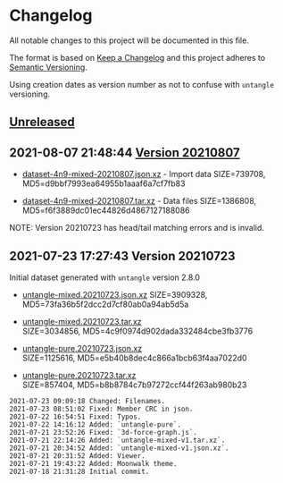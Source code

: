 # Changelog

All notable changes to this project will be documented in this file.

The format is based on [Keep a Changelog](http://keepachangelog.com/en/1.0.0/)
and this project adheres to [Semantic Versioning](http://semver.org/spec/v2.0.0.html).

Using creation dates as version number as not to confuse with `untangle` versioning.

## [Unreleased]

## 2021-08-07 21:48:44 [Version 20210807]

  - [dataset-4n9-mixed-20210807.json.xz](dataset-4n9-mixed-20210807.json.xz) - Import data
    SIZE=739708, MD5=d9bbf7993ea64955b1aaaf6a7cf7fb83

  - [dataset-4n9-mixed-20210807.tar.xz](dataset-4n9-mixed-20210807.tar.xz) - Data files
    SIZE=1386808, MD5=f6f3889dc01ec44826d4867127188086

NOTE: Version 20210723 has head/tail matching errors and is invalid.

## 2021-07-23 17:27:43 Version 20210723

Initial dataset generated with `untangle` version 2.8.0

  - [untangle-mixed.20210723.json.xz](untangle-mixed.20210723.json.xz)
    SIZE=3909328, MD5=73fa36b5f2dcc2d7cf80ab0a94ab5d5a

  - [untangle-mixed.20210723.tar.xz](untangle-mixed.20210723.tar.xz)  
    SIZE=3034856, MD5=4c9f0974d902dada332484cbe3fb3776

  - [untangle-pure.20210723.json.xz](untangle-pure.20210723.json.xz)  
    SIZE=1125616, MD5=e5b40b8dec4c866a1bcb63f4aa7022d0

  - [untangle-pure.20210723.tar.xz](untangle-pure.20210723.tar.xz)  
    SIZE=857404, MD5=b8b8784c7b97272ccf44f263ab980b23

```
2021-07-23 09:09:18 Changed: Filenames.
2021-07-23 08:51:02 Fixed: Member CRC in json.
2021-07-22 16:54:51 Fixed: Typos.
2021-07-22 14:16:12 Added: `untangle-pure`.
2021-07-21 23:52:26 Fixed: `3d-force-graph.js`.
2021-07-21 22:14:26 Added: `untangle-mixed-v1.tar.xz`.
2021-07-21 20:34:52 Added: `untangle-mixed-v1.json.xz`.
2021-07-21 20:31:52 Added: Viewer.
2021-07-21 19:43:22 Added: Moonwalk theme.
2021-07-18 21:31:28 Initial commit. 
```

[Unreleased]: https://git.rockingship.org/RockingShip/untangle-dataset/compare/v20210807...HEAD
[Version 20210807]: https://git.rockingship.org/RockingShip/untangle/compare/v20210723...v20210807
